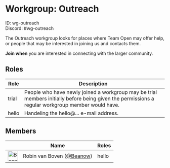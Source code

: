 <!-- GENERATED FILE, DON'T EDIT -->
# Workgroup: Outreach
ID: wg-outreach<br>
Discord: #wg-outreach

The Outreach workgroup looks for places where Team Open may offer help,
or people that may be interested in joining us and contacts them.

**Join when** you are interested in connecting with the larger community.

## Roles

Role | Description
-|-
trial|People who have newly joined a workgroup may be trial members initially before being given the permissions a regular workgroup member would have.
hello|Handeling the hello@... e-mail address.

## Members

&nbsp;|Name|Roles
-|-|-
<img src="https://avatars.githubusercontent.com/Beanow?v=4&s=32" width="32" height="32" alt="Beanow" />|Robin van Boven ([@Beanow](https://github.com/Beanow))|hello
